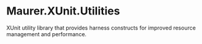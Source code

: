 # Maurer.XUnit.Utilities
XUnit utility library that provides harness constructs for improved resource management and performance.
